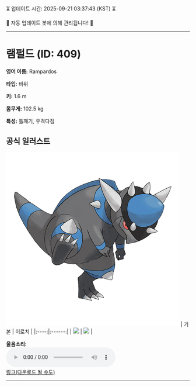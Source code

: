 
⏳ 업데이트 시간: 2025-09-21 03:37:43 (KST) ⏳

🤖 자동 업데이트 봇에 의해 관리됩니다! 🤖

---

# 램펄드 (ID: 409)
**영어 이름:** Rampardos

**타입:** 바위

**키:** 1.6 m

**몸무게:** 102.5 kg

**특성:** 틀깨기, 우격다짐

## 공식 일러스트
![](https://raw.githubusercontent.com/PokeAPI/sprites/master/sprites/pokemon/other/official-artwork/409.png)
| 기본 | 이로치 |
|:----:|:------:|
| <img src="http://play.pokemonshowdown.com/sprites/ani/rampardos.gif" width="200"> | <img src="http://play.pokemonshowdown.com/sprites/ani-shiny/rampardos.gif" width="200"> |

**울음소리:**<br><audio controls src="https://raw.githubusercontent.com/PokeAPI/cries/main/cries/pokemon/latest/409.ogg"></audio><br> [링크(다운로드 될 수도)](https://raw.githubusercontent.com/PokeAPI/cries/main/cries/pokemon/latest/409.ogg)


---
